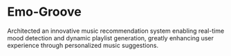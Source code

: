 # Emo-Groove
Architected an innovative music recommendation system enabling real-time mood detection and dynamic playlist generation, greatly enhancing user experience through personalized music suggestions.
